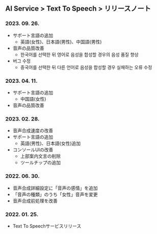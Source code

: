 ## AI Service > Text To Speech > リリースノート

### 2023. 09. 26.

* サポート言語の追加
    * 英語(女性)、日本語(男性)、中国語(男性)
* 音声の品質改善
    * 한국어를 선택한 뒤 영어로 음성을 합성할 경우의 음성 품질 향상
* 버그 수정
    * 중국어를 선택한 뒤 다른 언어로 음성을 합성할 경우 실패하는 오류 수정

### 2023. 04. 11.

* サポート言語の追加
    * 中国語(女性)
* 音声の品質改善

### 2023. 02. 28.

* 音声合成速度の改善
* サポート言語の追加
    * 英語(男性)、日本語(女性)追加
* コンソールUIの改善
    * 上部案内文言の削除
    * ツールチップの追加

### 2022. 06. 30.

* 音声合成詳細設定に「音声の感情」を追加
* 「音声の種類」のうち「女性」音声を変更
* 音声合成前処理を改善

### 2022. 01. 25.

* Text To Speechサービスリリース
